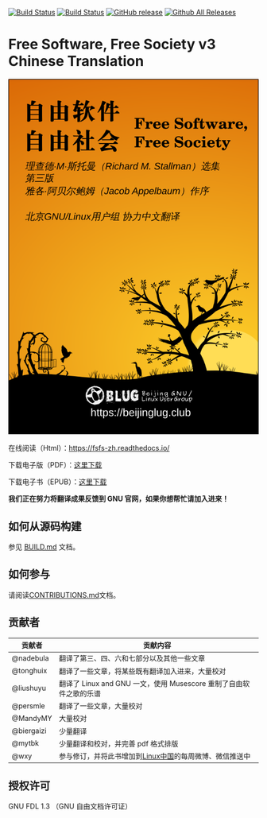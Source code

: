 [![Build Status](https://travis-ci.org/beijinglug/fsfs-zh.svg?branch=master)](https://travis-ci.org/beijinglug/fsfs-zh)
[![Build Status](https://semaphoreci.com/api/v1/tonghuix/fsfs-zh/branches/master/shields_badge.svg)](https://semaphoreci.com/tonghuix/fsfs-zh)
[![GitHub release](https://img.shields.io/github/release/beijinglug/fsfs-zh.svg)](https://github.com/beijinglug/fsfs-zh/releases)
[![Github All Releases](https://img.shields.io/github/downloads/beijinglug/fsfs-zh/total.svg)](https://github.com/beijinglug/fsfs-zh/releases)

Free Software, Free Society v3 Chinese Translation
=========================

![](docs/cover.png)

在线阅读（Html）：<https://fsfs-zh.readthedocs.io/>

下载电子版（PDF）：[这里下载](https://github.com/beijinglug/fsfs-zh/releases)

下载电子书（EPUB）：[这里下载](https://github.com/beijinglug/fsfs-zh/releases)

**我们正在努力将翻译成果反馈到 GNU 官网，如果你想帮忙请加入进来！**

如何从源码构建
--------

参见 [BUILD.md](BUILD.md) 文档。


如何参与
-------

请阅读[CONTRIBUTIONS.md](CONTRIBUTIONS.md)文档。

贡献者
-------

| 贡献者 | 贡献内容 |
| ------ | -------- |
| @nadebula | 翻译了第三、四、六和七部分以及其他一些文章 | 
| @tonghuix | 翻译了一些文章，将某些既有翻译加入进来，大量校对 |
| @liushuyu | 翻译了 Linux and GNU 一文，使用 Musescore 重制了自由软件之歌的乐谱 |
| @persmle | 翻译了一些文章，大量校对 | 
| @MandyMY | 大量校对 |
| @biergaizi | 少量翻译 |
| @mytbk | 少量翻译和校对，并完善 pdf 格式排版 |
| @wxy | 参与修订，并将此书增加到[Linux中国](https://linux.cn)的每周微博、微信推送中 |

授权许可
--------

GNU FDL 1.3 （GNU 自由文档许可证）
